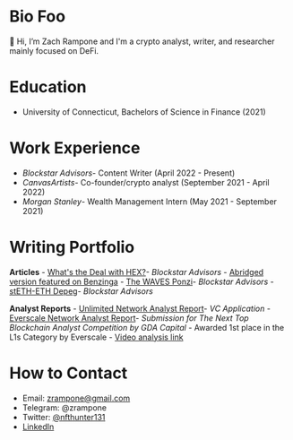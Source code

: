 
# Bio Foo

👋 Hi, I’m Zach Rampone and I'm a crypto analyst, writer, and researcher mainly focused on DeFi.


# Education

-   University of Connecticut, Bachelors of Science in Finance (2021)

# Work Experience
-   *Blockstar Advisors*- Content Writer (April 2022 - Present)
-   *CanvasArtists*- Co-founder/crypto analyst (September 2021 - April 2022)
-   *Morgan Stanley*- Wealth Management Intern (May 2021 - September 2021)

# Writing Portfolio

**Articles**
	 -   [What's the Deal with HEX?](https://blockstar.substack.com/p/whats-the-deal-with-hex)- *Blockstar Advisors*
	 - [Abridged version featured on Benzinga](https://www.benzinga.com/money/is-hex-a-pyramid-scheme/)
	 -   [The WAVES Ponzi](https://blockstar.substack.com/p/the-waves-ponzi)- *Blockstar Advisors*
	 -   [stETH-ETH Depeg](https://blockstar.substack.com/p/steth-eth-depeg)- *Blockstar Advisors*

**Analyst Reports**
	 -   [Unlimited Network Analyst Report](https://docs.google.com/document/d/1chqMhvj7h_HyHSQqNZeMYARQXKtw1Yy8/edit?usp=sharing&ouid=108451907790513150234&rtpof=true&sd=true)- *VC Application*
	 -   [Everscale Network Analyst Report](https://docs.google.com/document/d/1-B7GvSs1RLvt6LjpmxMDwPh36QcLUiay/edit?usp=sharing&ouid=108451907790513150234&rtpof=true&sd=true)- *Submission for The Next Top Blockchain Analyst Competition by GDA Capital*
		 - Awarded 1st place in the L1s Category by Everscale
		 - [Video analysis link](https://www.loom.com/share/ba926c915b3c4b4d8c13670fcea3ff3e)

# How to Contact
- Email: zrampone@gmail.com
- Telegram: @zrampone
- Twitter: [@nfthunter131](https://twitter.com/nfthunter131)
- [LinkedIn](https://www.linkedin.com/in/zachary-rampone-251029158/)
